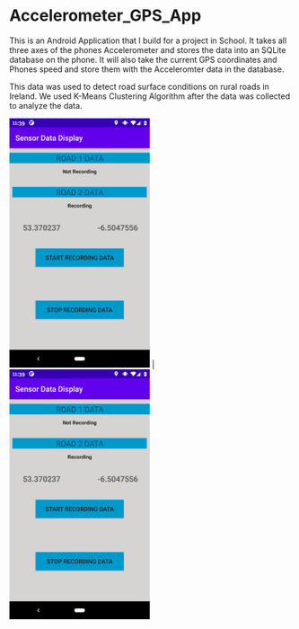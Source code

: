 # Accelerometer_GPS_App

This is an Android Application that I build for a project in School.
It takes all three axes of the phones Accelerometer and stores the data into an SQLite database on the phone.
It will also take the current GPS coordinates and Phones speed and store them with the Acceleromter data in the database.

This data was used to detect road surface conditions on rural roads in Ireland. We used K-Means Clustering Algorithm after the data was collected to analyze the data. 


<img src="https://github.com/The-Statistical-Peacock/Accelerometer_GPS_App/blob/main/Screenshot_20201010-113929.png" width="250"> | <img src="https://github.com/The-Statistical-Peacock/Accelerometer_GPS_App/blob/main/Screenshot_20201010-113929.png" width="250">

